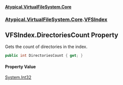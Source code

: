 #### [Atypical.VirtualFileSystem.Core](VirtualFileSystem.md 'VirtualFileSystem')
### [Atypical.VirtualFileSystem.Core](VirtualFileSystem.md#Atypical.VirtualFileSystem.Core 'Atypical.VirtualFileSystem.Core').[VFSIndex](VFSIndex.md 'Atypical.VirtualFileSystem.Core.VFSIndex')

## VFSIndex.DirectoriesCount Property

Gets the count of directories in the index.

```csharp
public int DirectoriesCount { get; }
```

#### Property Value
[System.Int32](https://docs.microsoft.com/en-us/dotnet/api/System.Int32 'System.Int32')